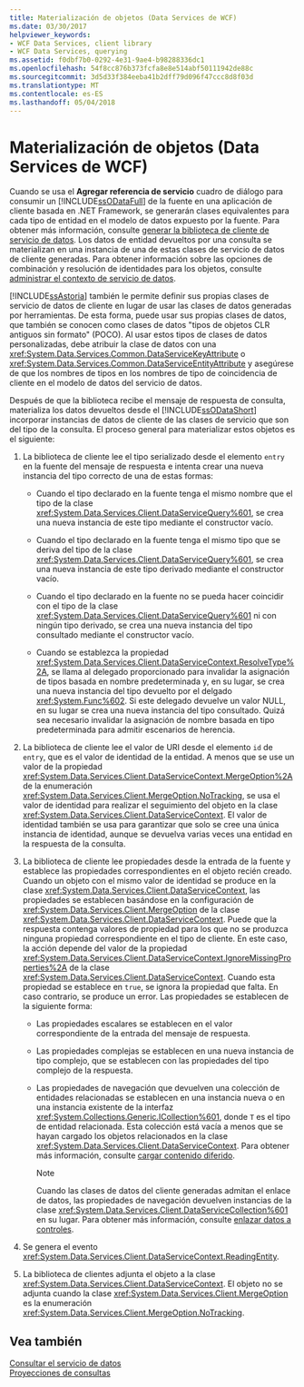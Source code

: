 ```yaml
---
title: Materialización de objetos (Data Services de WCF)
ms.date: 03/30/2017
helpviewer_keywords:
- WCF Data Services, client library
- WCF Data Services, querying
ms.assetid: f0dbf7b0-0292-4e31-9ae4-b98288336dc1
ms.openlocfilehash: 54f8cc876b373fcfa8e8e514abf50111942de88c
ms.sourcegitcommit: 3d5d33f384eeba41b2dff79d096f47ccc8d8f03d
ms.translationtype: MT
ms.contentlocale: es-ES
ms.lasthandoff: 05/04/2018
---
```

# <a name="object-materialization-wcf-data-services"></a>Materialización de objetos (Data Services de WCF)
Cuando se usa el **Agregar referencia de servicio** cuadro de diálogo para consumir un [!INCLUDE[ssODataFull](../../../../includes/ssodatafull-md.md)] de la fuente en una aplicación de cliente basada en .NET Framework, se generarán clases equivalentes para cada tipo de entidad en el modelo de datos expuesto por la fuente. Para obtener más información, consulte [generar la biblioteca de cliente de servicio de datos](../../../../docs/framework/data/wcf/generating-the-data-service-client-library-wcf-data-services.md). Los datos de entidad devueltos por una consulta se materializan en una instancia de una de estas clases de servicio de datos de cliente generadas. Para obtener información sobre las opciones de combinación y resolución de identidades para los objetos, consulte [administrar el contexto de servicio de datos](../../../../docs/framework/data/wcf/managing-the-data-service-context-wcf-data-services.md).  
  
 [!INCLUDE[ssAstoria](../../../../includes/ssastoria-md.md)] también le permite definir sus propias clases de servicio de datos de cliente en lugar de usar las clases de datos generadas por herramientas. De esta forma, puede usar sus propias clases de datos, que también se conocen como clases de datos "tipos de objetos CLR antiguos sin formato" (POCO). Al usar estos tipos de clases de datos personalizadas, debe atribuir la clase de datos con una <xref:System.Data.Services.Common.DataServiceKeyAttribute> o <xref:System.Data.Services.Common.DataServiceEntityAttribute> y asegúrese de que los nombres de tipos en los nombres de tipo de coincidencia de cliente en el modelo de datos del servicio de datos.  
  
 Después de que la biblioteca recibe el mensaje de respuesta de consulta, materializa los datos devueltos desde el [!INCLUDE[ssODataShort](../../../../includes/ssodatashort-md.md)] incorporar instancias de datos de cliente de las clases de servicio que son del tipo de la consulta. El proceso general para materializar estos objetos es el siguiente:  
  
1.  La biblioteca de cliente lee el tipo serializado desde el elemento `entry` en la fuente del mensaje de respuesta e intenta crear una nueva instancia del tipo correcto de una de estas formas:  
  
    -   Cuando el tipo declarado en la fuente tenga el mismo nombre que el tipo de la clase <xref:System.Data.Services.Client.DataServiceQuery%601>, se crea una nueva instancia de este tipo mediante el constructor vacío.  
  
    -   Cuando el tipo declarado en la fuente tenga el mismo tipo que se deriva del tipo de la clase <xref:System.Data.Services.Client.DataServiceQuery%601>, se crea una nueva instancia de este tipo derivado mediante el constructor vacío.  
  
    -   Cuando el tipo declarado en la fuente no se pueda hacer coincidir con el tipo de la clase <xref:System.Data.Services.Client.DataServiceQuery%601> ni con ningún tipo derivado, se crea una nueva instancia del tipo consultado mediante el constructor vacío.  
  
    -   Cuando se establezca la propiedad <xref:System.Data.Services.Client.DataServiceContext.ResolveType%2A>, se llama al delegado proporcionado para invalidar la asignación de tipos basada en nombre predeterminada y, en su lugar, se crea una nueva instancia del tipo devuelto por el delgado <xref:System.Func%602>. Si este delegado devuelve un valor NULL, en su lugar se crea una nueva instancia del tipo consultado. Quizá sea necesario invalidar la asignación de nombre basada en tipo predeterminada para admitir escenarios de herencia.  
  
2.  La biblioteca de cliente lee el valor de URI desde el elemento `id` de `entry`, que es el valor de identidad de la entidad. A menos que se use un valor de la propiedad <xref:System.Data.Services.Client.DataServiceContext.MergeOption%2A> de la enumeración <xref:System.Data.Services.Client.MergeOption.NoTracking>, se usa el valor de identidad para realizar el seguimiento del objeto en la clase <xref:System.Data.Services.Client.DataServiceContext>. El valor de identidad también se usa para garantizar que solo se cree una única instancia de identidad, aunque se devuelva varias veces una entidad en la respuesta de la consulta.  
  
3.  La biblioteca de cliente lee propiedades desde la entrada de la fuente y establece las propiedades correspondientes en el objeto recién creado. Cuando un objeto con el mismo valor de identidad se produce en la clase <xref:System.Data.Services.Client.DataServiceContext>, las propiedades se establecen basándose en la configuración de <xref:System.Data.Services.Client.MergeOption> de la clase <xref:System.Data.Services.Client.DataServiceContext>. Puede que la respuesta contenga valores de propiedad para los que no se produzca ninguna propiedad correspondiente en el tipo de cliente. En este caso, la acción depende del valor de la propiedad <xref:System.Data.Services.Client.DataServiceContext.IgnoreMissingProperties%2A> de la clase <xref:System.Data.Services.Client.DataServiceContext>. Cuando esta propiedad se establece en `true`, se ignora la propiedad que falta. En caso contrario, se produce un error. Las propiedades se establecen de la siguiente forma:  
  
    -   Las propiedades escalares se establecen en el valor correspondiente de la entrada del mensaje de respuesta.  
  
    -   Las propiedades complejas se establecen en una nueva instancia de tipo complejo, que se establecen con las propiedades del tipo complejo de la respuesta.  
  
    -   Las propiedades de navegación que devuelven una colección de entidades relacionadas se establecen en una instancia nueva o en una instancia existente de la interfaz <xref:System.Collections.Generic.ICollection%601>, donde `T` es el tipo de entidad relacionada. Esta colección está vacía a menos que se hayan cargado los objetos relacionados en la clase <xref:System.Data.Services.Client.DataServiceContext>. Para obtener más información, consulte [cargar contenido diferido](../../../../docs/framework/data/wcf/loading-deferred-content-wcf-data-services.md).  
  
        > [!NOTE]
        >  Cuando las clases de datos del cliente generadas admitan el enlace de datos, las propiedades de navegación devuelven instancias de la clase <xref:System.Data.Services.Client.DataServiceCollection%601> en su lugar. Para obtener más información, consulte [enlazar datos a controles](../../../../docs/framework/data/wcf/binding-data-to-controls-wcf-data-services.md).  
  
4.  Se genera el evento <xref:System.Data.Services.Client.DataServiceContext.ReadingEntity>.  
  
5.  La biblioteca de clientes adjunta el objeto a la clase <xref:System.Data.Services.Client.DataServiceContext>. El objeto no se adjunta cuando la clase <xref:System.Data.Services.Client.MergeOption> es la enumeración <xref:System.Data.Services.Client.MergeOption.NoTracking>.  
  
## <a name="see-also"></a>Vea también  
 [Consultar el servicio de datos](../../../../docs/framework/data/wcf/querying-the-data-service-wcf-data-services.md)  
 [Proyecciones de consultas](../../../../docs/framework/data/wcf/query-projections-wcf-data-services.md)
